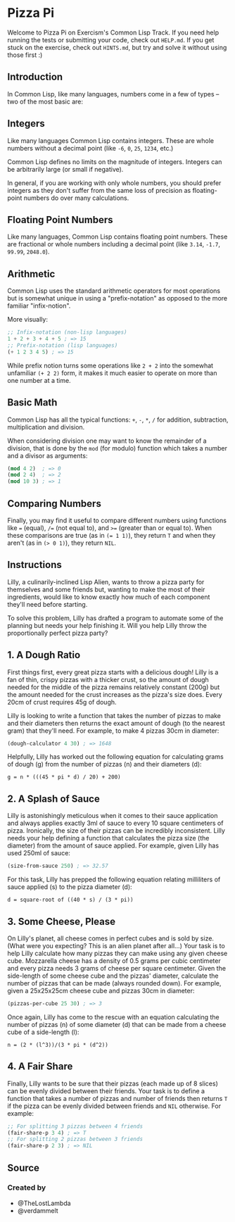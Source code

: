 # Pizza Pi

Welcome to Pizza Pi on Exercism's Common Lisp Track.
If you need help running the tests or submitting your code, check out `HELP.md`.
If you get stuck on the exercise, check out `HINTS.md`, but try and solve it without using those first :)

## Introduction

In Common Lisp, like many languages, numbers come in a few of types – two of the most basic are:

## Integers

Like many languages Common Lisp contains integers.
These are whole numbers without a decimal point (like `-6`, `0`, `25`, `1234`, etc.)

Common Lisp defines no limits on the magnitude of integers.
Integers can be arbitrarily large (or small if negative).

In general, if you are working with only whole numbers, you should prefer integers as they don't suffer from the same loss of precision as floating-point numbers do over many calculations.

## Floating Point Numbers

Like many languages, Common Lisp contains floating point numbers.
These are fractional or whole numbers including a decimal point (like `3.14`, `-1.7`, `99.99`, `2048.0`).

## Arithmetic

Common Lisp uses the standard arithmetic operators for most operations but is somewhat unique in using a "prefix-notation" as  opposed to the more familiar "infix-notion".

More visually:

```lisp
;; Infix-notation (non-lisp languages)
1 + 2 + 3 + 4 + 5 ; => 15
;; Prefix-notation (lisp languages)
(+ 1 2 3 4 5) ; => 15
```

While prefix notion turns some operations like `2 + 2` into the somewhat unfamiliar `(+ 2 2)` form, it makes it much easier to operate on more than one number at a time.

## Basic Math

Common Lisp has all the typical functions: `+`, `-`, `*`, `/` for addition, subtraction, multiplication and division.

When considering division one may want to know the remainder of a division, that is done by the `mod` (for modulo) function which takes a number and a divisor as arguments: 

```lisp
(mod 4 2)  ; => 0
(mod 2 4)  ; => 2
(mod 10 3) ; => 1
```

## Comparing Numbers

Finally, you may find it useful to compare different numbers using functions like `=` (equal), `/=` (not equal to), and `>=` (greater than or equal to).
When these comparisons are true (as in `(= 1 1)`), they return `T` and when they aren't (as in `(> 0 1)`), they return `NIL`.

## Instructions

Lilly, a culinarily-inclined Lisp Alien, wants to throw a pizza party for themselves and some friends but, wanting to make the most of their ingredients, would like to know exactly how much of each component they'll need before starting.

To solve this problem, Lilly has drafted a program to automate some of the planning but needs your help finishing it.
Will you help Lilly throw the proportionally perfect pizza party?

## 1. A Dough Ratio

First things first, every great pizza starts with a delicious dough!
Lilly is a fan of thin, crispy pizzas with a thicker crust, so the amount of dough needed for the middle of the pizza remains relatively constant (200g) but the amount needed for the crust increases as the pizza's size does.
Every 20cm of crust requires 45g of dough.

Lilly is looking to write a function that takes the number of pizzas to make and their diameters then returns the exact amount of dough (to the nearest gram) that they'll need.
For example, to make 4 pizzas 30cm in diameter:

```lisp
(dough-calculator 4 30) ; => 1648
```

Helpfully, Lilly has worked out the following equation for calculating grams of dough (g) from the number of pizzas (n) and their diameters (d): 

`g = n * (((45 * pi * d) / 20) + 200)`

## 2. A Splash of Sauce

Lilly is astonishingly meticulous when it comes to their sauce application and always applies exactly 3ml of sauce to every 10 square centimeters of pizza.
Ironically, the size of their pizzas can be incredibly inconsistent.
Lilly needs your help defining a function that calculates the pizza size (the diameter) from the amount of sauce applied.
For example, given Lilly has used 250ml of sauce:

```lisp
(size-from-sauce 250) ; => 32.57
```

For this task, Lilly has prepped the following equation relating milliliters of sauce applied (s) to the pizza diameter (d): 

`d = square-root of ((40 * s) / (3 * pi))`

## 3. Some Cheese, Please

On Lilly's planet, all cheese comes in perfect cubes and is sold by size.
(What were you expecting? This is an alien planet after all...)
Your task is to help Lilly calculate how many pizzas they can make using any given cheese cube.
Mozzarella cheese has a density of 0.5 grams per cubic centimeter and every pizza needs 3 grams of cheese per square centimeter.
Given the side-length of some cheese cube and the pizzas' diameter, calculate the number of pizzas that can be made (always rounded down).
For example, given a 25x25x25cm cheese cube and pizzas 30cm in diameter:

```lisp
(pizzas-per-cube 25 30) ; => 3
```

Once again, Lilly has come to the rescue with an equation calculating the number of pizzas (n) of some diameter (d) that can be made from a cheese cube of a side-length (l):

`n = (2 * (l^3))/(3 * pi * (d^2))`

## 4. A Fair Share

Finally, Lilly wants to be sure that their pizzas (each made up of 8 slices) can be evenly divided between their friends.
Your task is to define a function that takes a number of pizzas and number of friends then returns `T` if the pizza can be evenly divided between friends and `NIL` otherwise.
For example:

```lisp
;; For splitting 3 pizzas between 4 friends
(fair-share-p 3 4) ; => T
;; For splitting 2 pizzas between 3 friends
(fair-share-p 2 3) ; => NIL
```

## Source

### Created by

- @TheLostLambda
- @verdammelt
